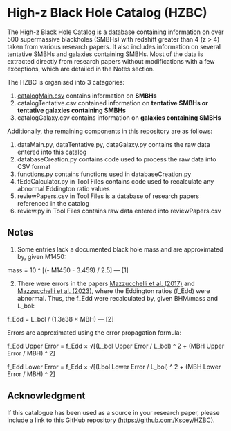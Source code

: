 # High-z Black Hole Catalog (HZBC)

The High-z Black Hole Catalog is a database containing information on over 500 supermassive blackholes (SMBHs) with redshift greater than 4 (z > 4) taken from various research papers. It also includes information on several tentative SMBHs and galaxies containing SMBHs. Most of the data is extracted directly from research papers without modifications with a few exceptions, which are detailed in the Notes section.

The HZBC is organised into 3 catagories:

1. [catalogMain.csv](catalogueMain.csv) contains information on **SMBHs**
2. catalogTentative.csv contained information on **tentative SMBHs or tentative galaxies containing SMBHs**
3. catalogGalaxy.csv contains information on **galaxies containing SMBHs**

Additionally, the remaining components in this repository are as follows:

1. dataMain.py, dataTentative.py, dataGalaxy.py contains the raw data entered into this catalog
2. databaseCreation.py contains code used to process the raw data into CSV format
3. functions.py contains functions used in databaseCreation.py
4. fEddCalculator.py in Tool Files contains code used to recalculate any abnormal Eddington ratio values
5. reviewPapers.csv in Tool Files is a database of research papers referenced in the catalog
6. review.py in Tool Files contains raw data entered into reviewPapers.csv

## Notes

1. Some entries lack a documented black hole mass and are approximated by, given M1450:

mass = 10 ^ [(- M1450 - 3.459) / 2.5] — [1]

2. There were errors in the papers [Mazzucchelli et al. (2017)](https://iopscience.iop.org/article/10.3847/1538-4357/aa9185/pdf) and [Mazzucchelli et al. (2023)](https://arxiv.org/pdf/2306.16474), where the Eddington ratios (f_Edd) were abnormal. Thus, the f_Edd were recalculated by, given BHM/mass and L_bol:

f_Edd = L_bol / (1.3e38 × MBH) — [2]

Errors are approximated using the error propagation formula:

f_Edd Upper Error = f_Edd × √[(L_bol Upper Error / L_bol) ^ 2 + (MBH Upper Error / MBH) ^ 2]

f_Edd Lower Error = f_Edd × √[(Lbol Lower Error / L_bol) ^ 2 + (MBH Lower Error / MBH) ^ 2]

## Acknowledgment

If this catalogue has been used as a source in your research paper, please include a link to this GitHub repository (https://github.com/Kscey/HZBC). 
